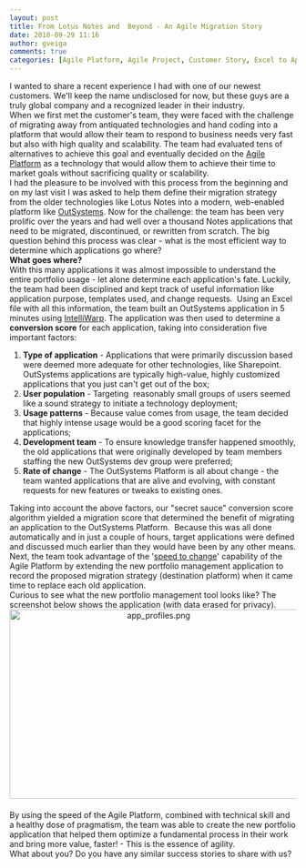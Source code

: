 ```yaml
---
layout: post
title: From Lotus Notes and  Beyond - An Agile Migration Story
date: 2010-09-29 11:16
author: gveiga
comments: true
categories: [Agile Platform, Agile Project, Customer Story, Excel to Apps, Fast Deployment, Platform in Action]
---
```

<div>I wanted to share a recent experience I had with one of our newest customers. We'll keep the name undisclosed for now, but these guys are a truly global company and a recognized leader in their industry.</div>
<div></div>
<div>When we first met the customer's team, they were faced with the challenge of migrating away from antiquated technologies and hand coding into a platform that would allow their team to respond to business needs very fast but also with high quality and scalability. The team had evaluated tens of alternatives to achieve this goal and eventually decided on the <a href="http://www.outsystems.com/agile-platform/">Agile Platform</a> as a technology that would allow them to achieve their time to market goals without sacrificing quality or scalability. <!--more--></div>
<div></div>
<div>I had the pleasure to be involved with this process from the beginning and on my last visit I was asked to help them define their migration strategy from the older technologies like Lotus Notes into a modern, web-enabled platform like <a href="http://www.outsystems.com">OutSystems</a>. Now for the challenge: the team has been very prolific over the years and had well over a thousand Notes applications that need to be migrated, discontinued, or rewritten from scratch. The big question behind this process was clear - what is the most efficient way to determine which applications go where?</div>
<div></div>
<div><b>What goes where?</b></div>
<div>With this many applications it was almost impossible to understand the entire portfolio usage - let alone determine each application's fate. Luckily, the team had been disciplined and kept track of useful information like application purpose, templates used, and change requests.  Using an Excel file with all this information, the team built an OutSystems application in 5 minutes using <a href="https://www.outsystems.com/blog/aboutagility/2010/08/the-departmental-web-app---from-niche-to-mission-critical-1.html">IntelliWarp</a>. The application was then used to determine a <b>conversion score</b> for each application, taking into consideration five important factors:</div>
<div></div>
<div>
<ol>
	<li><b>Type of application</b> - Applications that were primarily discussion based were deemed more adequate for other technologies, like Sharepoint. OutSystems applications are typically high-value, highly customized applications that you just can't get out of the box;</li>
	<li><b>User population</b> - Targeting  reasonably small groups of users seemed like a sound strategy to initiate a technology deployment;</li>
	<li><b>Usage patterns</b> - Because value comes from usage, the team decided that highly intense usage would be a good scoring facet for the applications;</li>
	<li><b>Development team</b> - To ensure knowledge transfer happened smoothly, the old applications that were originally developed by team members staffing the new OutSystems dev group were preferred;</li>
	<li><b>Rate of change</b> - The OutSystems Platform is all about change - the team wanted applications that are alive and evolving, with constant requests for new features or tweaks to existing ones.</li>
</ol>
</div>
<div></div>
<div>Taking into account the above factors, our "secret sauce" conversion score algorithm yielded a migration score that determined the benefit of migrating an application to the OutSystems Platform.  Because this was all done automatically and in just a couple of hours, target applications were defined and discussed much earlier than they would have been by any other means.</div>
<div></div>
<div>Next, the team took advantage of the '<a href="http://www.outsystems.com/agile-platform/true-change/">speed to change</a>' capability of the Agile Platform by extending the new portfolio management application to record the proposed migration strategy (destination platform) when it came time to replace each old application.</div>
<div></div>
<div>Curious to see what the new portfolio management tool looks like? The screenshot below shows the application (with data erased for privacy).</div>
<div></div>
<div><span class="mt-enclosure mt-enclosure-image" style="display: inline;"><img class="mt-image-center" style="text-align: center; display: block; margin: 0 auto 20px;" alt="app_profiles.png" src="https://www.outsystems.com/blog/wp-content/uploads/2010/09/app_profiles2.png" width="508" height="333" /></span></div>
<div>By using the speed of the Agile Platform, combined with technical skill and a healthy dose of pragmatism, the team was able to create the new portfolio application that helped them optimize a fundamental process in their work and bring more value, faster! - This is the essence of agility.</div>
<div></div>
<div>What about you? Do you have any similar success stories to share with us?</div>
&nbsp;
